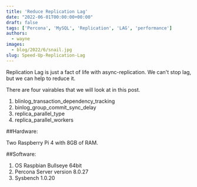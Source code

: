 ```yaml
---
title: 'Reduce Replication Lag'
date: "2022-06-01T00:00:00+00:00"
draft: false
tags: ['Percona', 'MySQL', 'Replication', 'LAG', 'performance']
authors:
  - wayne
images:
  - blog/2022/6/snail.jpg
slug: Speed-Up-Replication-Lag
---
```


Replication Lag is just a fact of life with async-replication. We can't stop lag,
but we can help to reduce it.

There are four vairables that we will look at in this post.

 1. blinlog_transaction_dependency_tracking
 2. binlog_group_commit_sync_delay
 3. replica_parallel_type
 4. replica_parallel_workers

##Hardware:

Two Raspberry Pi 4 with 8GB of RAM.

##Software:

1. OS Raspbian Bullseye 64bit
2. Percona Server version 8.0.27
3. Sysbench 1.0.20
